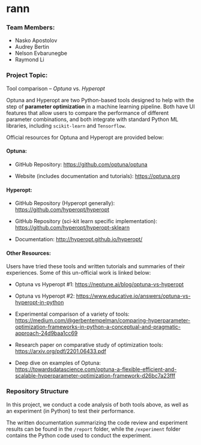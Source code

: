 # rann

### Team Members:
- Nasko Apostolov
- Audrey Bertin
- Nelson Evbarunegbe
- Raymond Li

### Project Topic:

Tool comparison – *Optuna* vs. *Hyperopt*

Optuna and Hyperopt are two Python-based tools designed to help with the step of __parameter optimization__ in a machine learning pipeline. Both have UI features that allow users to compare the performance of different parameter combinations, and both integrate with standard Python ML libraries, including `scikit-learn` and `Tensorflow`.

Official resources for Optuna and Hyperopt are provided below:

#### Optuna:

- GitHub Repository: https://github.com/optuna/optuna

- Website (includes documentation and tutorials): https://optuna.org

#### Hyperopt:

- GitHub Repository (Hyperopt generally): https://github.com/hyperopt/hyperopt

- GitHub Repository (sci-kit learn specific implementation): https://github.com/hyperopt/hyperopt-sklearn

- Documentation: http://hyperopt.github.io/hyperopt/

#### Other Resources:

Users have tried these tools and written tutorials and summaries of their experiences. Some of this un-official work is linked below:

- Optuna vs Hyperopt #1: https://neptune.ai/blog/optuna-vs-hyperopt

- Optuna vs Hyperopt #2: https://www.educative.io/answers/optuna-vs-hyperopt-in-python

- Experimental comparison of a variety of tools: https://medium.com/@gerbentempelman/comparing-hyperparameter-optimization-frameworks-in-python-a-conceptual-and-pragmatic-approach-24d9baa1cc69

- Research paper on comparative study of optimization tools: https://arxiv.org/pdf/2201.06433.pdf

- Deep dive on examples of Optuna: https://towardsdatascience.com/optuna-a-flexible-efficient-and-scalable-hyperparameter-optimization-framework-d26bc7a23fff


### Repository Structure

In this project, we conduct a code analysis of both tools above, as well as an experiment (in Python) to test their performance. 

The written documentation summarizing the code review and experiment results can be found in the `/report` folder, while the `/experiment` folder contains the Python code used to conduct the experiment.
